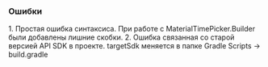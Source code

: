 <h3>Ошибки</h3>
1. Простая ошибка синтаксиса. При работе с MaterialTimePicker.Builder были добавлены лишние скобки.
2. Ошибка связанная со старой версией API SDK в проекте. targetSdk меняется в папке Gradle Scripts -> build.gradle
